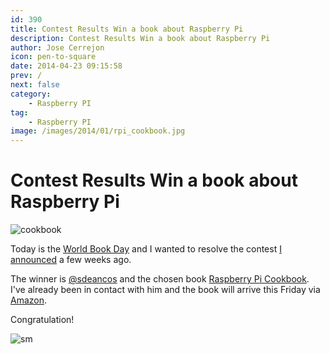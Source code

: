 ```yaml
---
id: 390
title: Contest Results Win a book about Raspberry Pi
description: Contest Results Win a book about Raspberry Pi
author: Jose Cerrejon
icon: pen-to-square
date: 2014-04-23 09:15:58
prev: /
next: false
category:
    - Raspberry PI
tag:
    - Raspberry PI
image: /images/2014/01/rpi_cookbook.jpg
---
```


# Contest Results Win a book about Raspberry Pi

![cookbook](/images/2014/01/rpi_cookbook.jpg)

Today is the [World Book Day](https://en.wikipedia.org/wiki/World_Book_Day) and I wanted to resolve the contest [I announced](/post.php?id=381) a few weeks ago.

The winner is [@sdeancos](https://twitter.com/sdeancos) and the chosen book [Raspberry Pi Cookbook](/post.php?id=350). I've already been in contact with him and the book will arrive this Friday via [Amazon](https://www.amazon.com/Raspberry-Pi-Cookbook-Simon-Monk-ebook/dp/B00H8B64FE/).

Congratulation!

![sm](/css/sm/winking_tongue_out.png)
